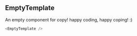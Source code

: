 EmptyTemplate
-------------
An empty component for copy! happy coding, happy coping! :)

```js
<EmptyTemplate />
```
